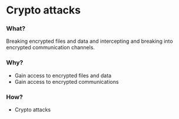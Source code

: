# Crypto attacks

### What?

Breaking encrypted files and data and intercepting and breaking into encrypted communication channels.

### Why?

* Gain access to encrypted files and data
* Gain access to encrypted communications

### How?

* Crypto attacks


